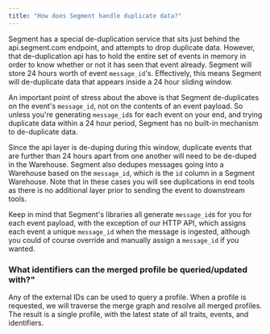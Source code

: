 ```yaml
---
title: "How does Segment handle duplicate data?"
---
```


Segment has a special de-duplication service that sits just behind the api.segment.com endpoint, and attempts to drop duplicate data. However, that de-duplication api has to hold the entire set of events in memory in order to know whether or not it has seen that event already. Segment will store 24 hours worth of event `message_id`'s. Effectively, this means Segment will de-duplicate data that appears inside a 24 hour sliding window.

An important point of stress about the above is that Segment de-duplicates on the event's `message_id`, not on the contents of an event payload. So unless you're generating `message_id`s for each event on your end, and trying duplicate data within a 24 hour period, Segment has no built-in mechanism to de-duplicate data.

Since the api layer is de-duping during this window, duplicate events that are further than 24 hours apart from one another will need to be de-duped in the Warehouse. Segment also dedupes messages going into a Warehouse based on the `message_id`, which is the `id` column in a Segment Warehouse. Note that in these cases you will see duplications in end tools as there is no additional layer prior to sending the event to downstream tools.

Keep in mind that Segment's libraries all generate `message_id`s for you for each event payload, with the exception of our HTTP API, which assigns each event a unique `message_id` when the message is ingested, although you could of course override and manually assign a `message_id` if you wanted.

### What identifiers can the merged profile be queried/updated with?"

Any of the external IDs can be used to query a profile. When a profile is requested, we will traverse the merge graph and resolve all merged profiles. The result is a single profile, with the latest state of all traits, events, and identifiers.
